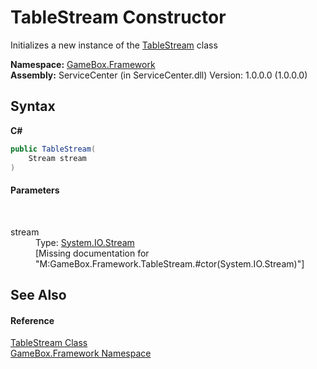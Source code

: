 # TableStream Constructor 
 

Initializes a new instance of the <a href="5ec50ed6-73fc-bb4a-e4a9-86bdd81ee9e9">TableStream</a> class

**Namespace:**&nbsp;<a href="a8957fe6-9cc0-3a6d-cd5c-a2a246efee1e">GameBox.Framework</a><br />**Assembly:**&nbsp;ServiceCenter (in ServiceCenter.dll) Version: 1.0.0.0 (1.0.0.0)

## Syntax

**C#**<br />
``` C#
public TableStream(
	Stream stream
)
```


#### Parameters
&nbsp;<dl><dt>stream</dt><dd>Type: <a href="http://msdn2.microsoft.com/zh-cn/library/8f86tw9e" target="_blank">System.IO.Stream</a><br />\[Missing <param name="stream"/> documentation for "M:GameBox.Framework.TableStream.#ctor(System.IO.Stream)"\]</dd></dl>

## See Also


#### Reference
<a href="5ec50ed6-73fc-bb4a-e4a9-86bdd81ee9e9">TableStream Class</a><br /><a href="a8957fe6-9cc0-3a6d-cd5c-a2a246efee1e">GameBox.Framework Namespace</a><br />